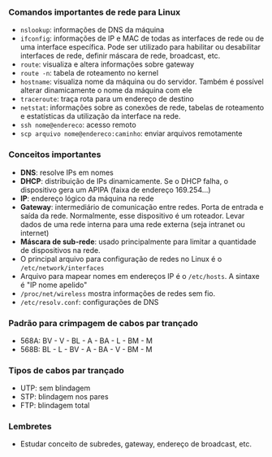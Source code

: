 ### Comandos importantes de rede para Linux
- `nslookup`: informações de DNS da máquina
- `ifconfig`: informações de IP e MAC de todas as interfaces de rede ou de uma interface específica. Pode ser utilizado para habilitar ou desabilitar interfaces de rede, definir máscara de rede, broadcast, etc.
- `route`: visualiza e altera informações sobre gateway
- `route -n`: tabela de roteamento no kernel
- `hostname`: visualiza nome da máquina ou do servidor. Também é possível alterar dinamicamente o nome da máquina com ele
- `traceroute`: traça rota para um endereço de destino
- `netstat`: informações sobre as conexões de rede, tabelas de roteamento e estatísticas da utilização da interface na rede.
- `ssh nome@endereco`: acesso remoto
- `scp arquivo nome@endereco:caminho`: enviar arquivos remotamente

### Conceitos importantes
- **DNS**: resolve IPs em nomes
- **DHCP**: distribuição de IPs dinamicamente. Se o DHCP falha, o dispositivo gera um APIPA (faixa de endereço 169.254...)
- **IP**: endereço lógico da máquina na rede
- **Gateway**: intermediário de comunicação entre redes. Porta de entrada e saída da rede. Normalmente, esse dispositivo é um roteador. Levar dados de uma rede interna para uma rede externa (seja intranet ou internet)
- **Máscara de sub-rede**: usado principalmente para limitar a quantidade de dispositivos na rede.
- O principal arquivo para configuração de redes no Linux é o `/etc/network/interfaces`
- Arquivo para mapear nomes em endereços IP é o `/etc/hosts`. A sintaxe é "IP nome apelido"
- `/proc/net/wireless` mostra informações de redes sem fio.
- `/etc/resolv.conf`: configurações de DNS

### Padrão para crimpagem de cabos par trançado
- 568A: BV - V - BL - A - BA - L - BM - M
- 568B: BL - L - BV - A - BA - V - BM - M

### Tipos de cabos par trançado
- UTP: sem blindagem
- STP: blindagem nos pares
- FTP: blindagem total

### Lembretes
- Estudar conceito de subredes, gateway, endereço de broadcast, etc.